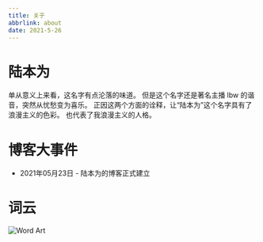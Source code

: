 ```yaml
---
title: 关于
abbrlink: about
date: 2021-5-26
---
```


# 陆本为

单从意义上来看，这名字有点沦落的味道。
但是这个名字还是著名主播 lbw 的谐音，突然从忧愁变为喜乐。
正因这两个方面的诠释，让“陆本为”这个名字具有了浪漫主义的色彩。
也代表了我浪漫主义的人格。

# 博客大事件

- 2021年05月23日 - 陆本为的博客正式建立

# 词云

![Word Art](https://cdn.jsdelivr.net/gh/nexmoe/image@latest/Word%20Art.jpeg)


